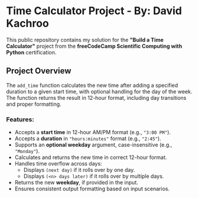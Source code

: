 # Time Calculator Project - By: David Kachroo

This public repository contains my solution for the **"Build a Time Calculator"** project from the **freeCodeCamp Scientific Computing with Python** certification.

## Project Overview
The `add_time` function calculates the new time after adding a specified duration to a given start time, with optional handling for the day of the week. The function returns the result in 12-hour format, including day transitions and proper formatting.

### Features:
- Accepts a **start time** in 12-hour AM/PM format (e.g., `"3:00 PM"`).
- Accepts a **duration** in `"hours:minutes"` format (e.g., `"2:45"`).
- Supports an **optional weekday** argument, case-insensitive (e.g., `"Monday"`).
- Calculates and returns the new time in correct 12-hour format.
- Handles time overflow across days:
  - Displays `(next day)` if it rolls over by one day.
  - Displays `(<n> days later)` if it rolls over by multiple days.
- Returns the new **weekday**, if provided in the input.
- Ensures consistent output formatting based on input scenarios.

